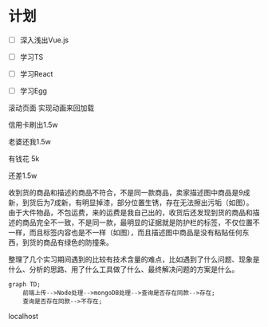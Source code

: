 # 计划

- [ ] 深入浅出Vue.js
- [ ] 学习TS
- [ ] 学习React
- [ ] 学习Egg



滚动页面 实现动画来回加载



信用卡刷出1.5w

老婆还我1.5w

有钱花 5k 

还差1.5w





收到货的商品和描述的商品不符合，不是同一款商品，卖家描述图中商品是9成新，到货后为7成新，有明显掉漆，部分位置生锈，存在无法擦出污垢（如图）。由于大件物品，不包运费，来的运费是我自己出的，收货后还发现到货的商品和描述的商品完全不一致，不是同一款，最明显的证据就是防护栏的标签，不仅位置不一样，而且标签内容也是不一样（如图），而且描述图中商品是没有粘贴任何东西，到货的商品有绿色的防撞条。





整理了几个实习期间遇到的比较有技术含量的难点，比如遇到了什么问题、现象是什么、分析的思路、用了什么工具做了什么、最终解决问题的方案是什么。



```mermaid
graph TD;
    前端上传-->Node处理-->mongoDB处理-->查询是否存在同款-->存在;
    查询是否存在同款-->不存在;
```



localhost